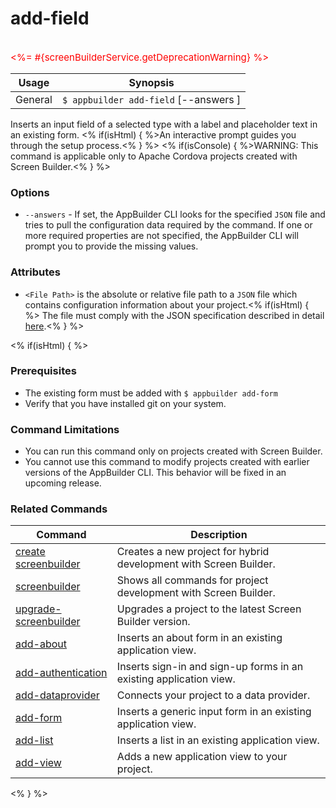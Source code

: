 add-field
==========

<br>
<span style="color:red;font-size:15px"><%= #{screenBuilderService.getDeprecationWarning} %> </span>
<br>

Usage | Synopsis
------|-------
General | `$ appbuilder add-field` [--answers <File Path>]

Inserts an input field of a selected type with a label and placeholder text in an existing form. <% if(isHtml) { %>An interactive prompt guides you through the setup process.<% } %>
<% if(isConsole) { %>WARNING: This command is applicable only to Apache Cordova projects created with Screen Builder.<% } %>

### Options

* `--answers` - If set, the AppBuilder CLI looks for the specified `JSON` file and tries to pull the configuration data required by the command. If one or more required properties are not specified, the AppBuilder CLI will prompt you to provide the missing values.

### Attributes

* `<File Path>` is the absolute or relative file path to a `JSON` file which contains configuration information about your project.<% if(isHtml) { %> The file must comply with the JSON specification described in detail [here](http://docs.telerik.com/platform/appbuilder/creating-your-project/screen-builder-automation#add-field).<% } %>

<% if(isHtml) { %>
### Prerequisites

* The existing form must be added with `$ appbuilder add-form`
* Verify that you have installed git on your system.

### Command Limitations

* You can run this command only on projects created with Screen Builder.
* You cannot use this command to modify projects created with earlier versions of the AppBuilder CLI. This behavior will be fixed in an upcoming release.

### Related Commands

Command | Description
----------|----------
[create screenbuilder](../project/creation/create-screenbuilder.html) | Creates a new project for hybrid development with Screen Builder.
[screenbuilder](screenbuilder.html) | Shows all commands for project development with Screen Builder.
[upgrade-screenbuilder](upgrade-screenbuilder.html) | Upgrades a project to the latest Screen Builder version.
[add-about](add-about.html) | Inserts an about form in an existing application view.
[add-authentication](add-authentication.html) | Inserts sign-in and sign-up forms in an existing application view.
[add-dataprovider](add-dataprovider.html) | Connects your project to a data provider.
[add-form](add-form.html) | Inserts a generic input form in an existing application view.
[add-list](add-list.html) | Inserts a list in an existing application view.
[add-view](add-view.html) | Adds a new application view to your project.
<% } %>
